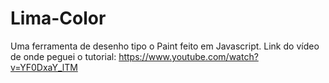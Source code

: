 # Lima-Color
Uma ferramenta de desenho tipo o Paint feito em Javascript. Link do vídeo de onde peguei o tutorial: https://www.youtube.com/watch?v=YF0DxaY_lTM
